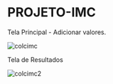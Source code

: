 # PROJETO-IMC

Tela Principal - Adicionar valores.

![colcimc](https://user-images.githubusercontent.com/31887816/192164611-cc088706-9007-4e1d-b506-8d8e467813ff.png)

Tela de Resultados

![colcimc2](https://user-images.githubusercontent.com/31887816/192164633-a94cb1d3-fc69-4bb9-a2a8-28763181ab8f.png)

